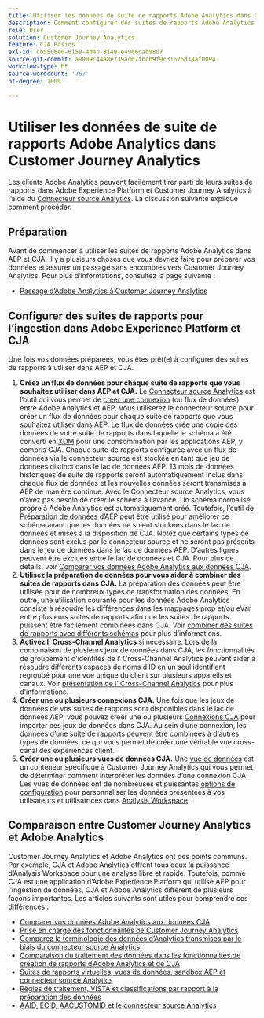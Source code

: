 ```yaml
---
title: Utiliser les données de suite de rapports Adobe Analytics dans Customer Journey Analytics
description: Comment configurer des suites de rapports Adobe Analytics pour l’ingestion dans AEP et CJA
role: User
solution: Customer Journey Analytics
feature: CJA Basics
exl-id: db5506e0-6159-4d4b-8149-e4966dab9807
source-git-commit: a9009c44a8e739add7fbcb9f9c31676d38af0094
workflow-type: ht
source-wordcount: '767'
ht-degree: 100%

---
```


# Utiliser les données de suite de rapports Adobe Analytics dans Customer Journey Analytics

Les clients Adobe Analytics peuvent facilement tirer parti de leurs suites de rapports dans Adobe Experience Platform et Customer Journey Analytics à l’aide du [Connecteur source Analytics](https://experienceleague.adobe.com/docs/experience-platform/sources/connectors/adobe-applications/analytics.html?lang=fr). La discussion suivante explique comment procéder.

## Préparation

Avant de commencer à utiliser les suites de rapports Adobe Analytics dans AEP et CJA, il y a plusieurs choses que vous devriez faire pour préparer vos données et assurer un passage sans encombres vers Customer Journey Analytics. Pour plus d’informations, consultez la page suivante :

* [Passage d’Adobe Analytics à Customer Journey Analytics](/help/getting-started/aa-to-cja.md)

## Configurer des suites de rapports pour l’ingestion dans Adobe Experience Platform et CJA

Une fois vos données préparées, vous êtes prêt(e) à configurer des suites de rapports à utiliser dans AEP et CJA.

1. **Créez un flux de données pour chaque suite de rapports que vous souhaitez utiliser dans AEP et CJA.** Le [Connecteur source Analytics](https://experienceleague.adobe.com/docs/experience-platform/sources/connectors/adobe-applications/analytics.html?lang=fr) est l’outil qui vous permet de [créer une connexion](/help/connections/create-connection.md) (ou flux de données) entre Adobe Analytics et AEP. Vous utiliserez le connecteur source pour créer un flux de données pour chaque suite de rapports que vous souhaitez utiliser dans AEP. Le flux de données crée une copie des données de votre suite de rapports dans laquelle le schéma a été converti en [XDM](https://experienceleague.adobe.com/docs/platform-learn/tutorials/schemas/schemas-and-experience-data-model.html?lang=fr) pour une consommation par les applications AEP, y compris CJA. Chaque suite de rapports configurée avec un flux de données via le connecteur source est stockée en tant que jeu de données distinct dans le lac de données AEP. 13 mois de données historiques de suite de rapports seront automatiquement inclus dans chaque flux de données et les nouvelles données seront transmises à AEP de manière continue. Avec le Connecteur source Analytics, vous n’avez pas besoin de créer le schéma à l’avance. Un schéma normalisé propre à Adobe Analytics est automatiquement créé. Toutefois, l’outil de [Préparation de données](https://experienceleague.adobe.com/docs/experience-platform/data-prep/home.html?lang=fr) d’AEP peut être utilisé pour améliorer ce schéma avant que les données ne soient stockées dans le lac de données et mises à la disposition de CJA. Notez que certains types de données sont exclus par le connecteur source et ne seront pas présents dans le jeu de données dans le lac de données AEP. D’autres lignes peuvent être exclues entre le lac de données et CJA. Pour plus de détails, voir [Comparer vos données Adobe Analytics aux données CJA](/help/troubleshooting/compare.md).
1. **Utilisez la préparation de données pour vous aider à combiner des suites de rapports dans CJA.** La préparation des données peut être utilisée pour de nombreux types de transformation des données. En outre, une utilisation courante pour les données Adobe Analytics consiste à résoudre les différences dans les mappages prop et/ou eVar entre plusieurs suites de rapports afin que les suites de rapports puissent être facilement combinées dans CJA. Voir [combiner des suites de rapports avec différents schémas](/help/use-cases/aa-data/combine-report-suites.md) pour plus d’informations.
1. **Activez l’ Cross-Channel Analytics** si nécessaire. Lors de la combinaison de plusieurs jeux de données dans CJA, les fonctionnalités de groupement d’identités de l’ Cross-Channel Analytics peuvent aider à résoudre différents espaces de noms d’ID en un seul identifiant regroupé pour une vue unique du client sur plusieurs appareils et canaux. Voir [présentation de l’ Cross-Channel Analytics](/help/cca/overview.md) pour plus d’informations.
1. **Créer une ou plusieurs connexions CJA.** Une fois que les jeux de données de vos suites de rapports sont disponibles dans le lac de données AEP, vous pouvez créer une ou plusieurs [Connexions CJA](/help/connections/overview.md) pour importer ces jeux de données dans CJA. Au sein d’une connexion, les données d’une suite de rapports peuvent être combinées à d’autres types de données, ce qui vous permet de créer une véritable vue cross-canal des expériences client.
1. **Créer une ou plusieurs vues de données CJA.** Une [vue de données](/help/data-views/data-views.md) est un conteneur spécifique à Customer Journey Analytics qui vous permet de déterminer comment interpréter les données d’une connexion CJA. Les vues de données ont de nombreuses et puissantes [options de configuration](/help/data-views/create-dataview.md) pour personnaliser les données présentées à vos utilisateurs et utilisatrices dans [Analysis Workspace](/help/analysis-workspace/home.md).

## Comparaison entre Customer Journey Analytics et Adobe Analytics

Customer Journey Analytics et Adobe Analytics ont des points communs. Par exemple, CJA et Adobe Analytics offrent tous deux la puissance d’Analysis Workspace pour une analyse libre et rapide. Toutefois, comme CJA est une application d’Adobe Experience Platform qui utilise AEP pour l’ingestion de données, CJA et Adobe Analytics diffèrent de plusieurs façons importantes. Les articles suivants sont utiles pour comprendre ces différences :

* [Comparer vos données Adobe Analytics aux données CJA](/help/troubleshooting/compare.md)
* [Prise en charge des fonctionnalités de Customer Journey Analytics](/help/getting-started/aa-vs-cja/cja-aa.md)
* [Comparez la terminologie des données d’Analytics transmises par le biais du connecteur source Analytics.](/help/getting-started/aa-vs-cja/terminology.md)
* [Comparaison du traitement des données dans les fonctionnalités de création de rapports d’Adobe Analytics et de CJA](/help/getting-started/aa-vs-cja/data-processing-comparisons.md)
* [Suites de rapports virtuelles, vues de données, sandbox AEP et connecteur source Analytics](/help/getting-started/aa-vs-cja/vrs-dataview-sandbox-adc.md)
* [Règles de traitement, VISTA et classifications par rapport à la préparation des données](/help/getting-started/aa-vs-cja/pr-vista-dataprep.md)
* [AAID, ECID, AACUSTOMID et le connecteur source Analytics](/help/getting-started/aa-vs-cja/aaid-ecid-adc.md)
